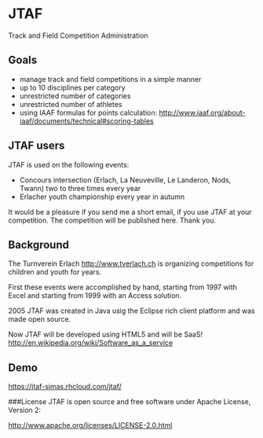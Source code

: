 # JTAF
Track and Field Competition Administration

## Goals

- manage track and field competitions in a simple manner
- up to 10 disciplines per category
- unrestricted number of categories
- unrestricted number of athletes
- using IAAF formulas for points calculation: http://www.iaaf.org/about-iaaf/documents/technical#scoring-tables

## JTAF users
JTAF is used on the following events:

- Concours intersection (Erlach, La Neuveville, Le Landeron, Nods, Twann) two to three times every year
- Erlacher youth championship every year in autumn 

It would be a pleasure if you send me a short email, if you use JTAF at your competition. The competition will be published here. Thank you.

## Background
The Turnverein Erlach http://www.tverlach.ch is organizing competitions for children and youth for years.

First these events were accomplished by hand, starting from 1997 with Excel and starting from 1999 with an Access solution.

2005 JTAF was created in Java usig the Eclipse rich client platform and was made open source.

Now JTAF will be developed using HTML5 and will be SaaS! http://en.wikipedia.org/wiki/Software_as_a_service

## Demo
https://jtaf-simas.rhcloud.com/jtaf/

###License
JTAF is open source and free software under Apache License, Version 2:

http://www.apache.org/licenses/LICENSE-2.0.html
